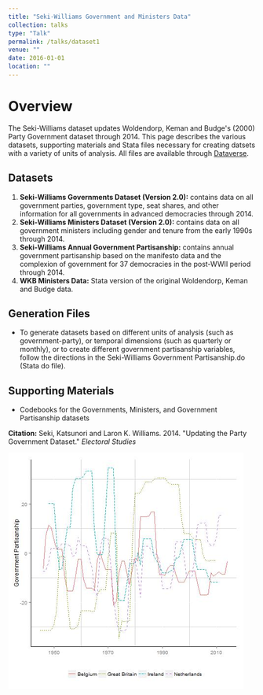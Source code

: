 ```yaml
---
title: "Seki-Williams Government and Ministers Data"
collection: talks
type: "Talk"
permalink: /talks/dataset1
venue: ""
date: 2016-01-01
location: ""
---
```


# Overview
The Seki-Williams dataset updates Woldendorp, Keman and Budge's (2000) Party Government dataset through 2014. This page describes the various datasets, supporting materials and Stata files necessary for creating datsets with a variety of units of analysis. All files are available through [Dataverse](https://doi.org/10.7910/DVN/0UNUAM).

## Datasets
1. **Seki-Williams Governments Dataset (Version 2.0):** contains data on all government parties, government type, seat shares, and other information for all governments in advanced democracies through 2014.
2. **Seki-Williams Ministers Dataset (Version 2.0):** contains data on all government ministers including gender and tenure from the early 1990s through 2014.
3. **Seki-Williams Annual Government Partisanship:** contains annual government partisanship based on the manifesto data and the complexion of government for 37 democracies in the post-WWII period through 2014.
4. **WKB Ministers Data:** Stata version of the original Woldendorp, Keman and Budge data.

## Generation Files
* To generate datasets based on different units of analysis (such as government-party), or temporal dimensions (such as quarterly or monthly), or to create different government partisanship variables, follow the directions in the Seki-Williams Government Partisanship.do (Stata do file).

## Supporting Materials
* Codebooks for the Governments, Ministers, and Government Partisanship datasets

**Citation:** Seki, Katsunori and Laron K. Williams. 2014. "Updating the Party Government Dataset." *Electoral Studies*

![Annual government partisanship (based on MARPOR data) for four European democracies](../images/part.jpg)

